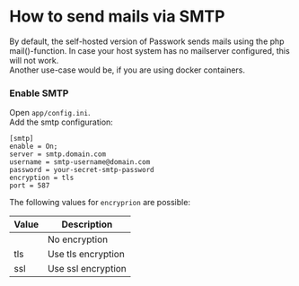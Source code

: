 # How to send mails via SMTP

By default, the self-hosted version of Passwork sends mails using the php mail()-function.
In case your host system has no mailserver configured, this will not work.  
Another use-case would be, if you are using docker containers.

### Enable SMTP
Open `app/config.ini`.     
Add the smtp configuration:
```
[smtp]
enable = On;
server = smtp.domain.com
username = smtp-username@domain.com
password = your-secret-smtp-password
encryption = tls
port = 587
```
The following values for `encryprion` are possible:

| Value | Description | 
| ---- | ---- |
|  | No encryption |
| tls |  Use tls encryption |
| ssl | Use ssl encryption |
